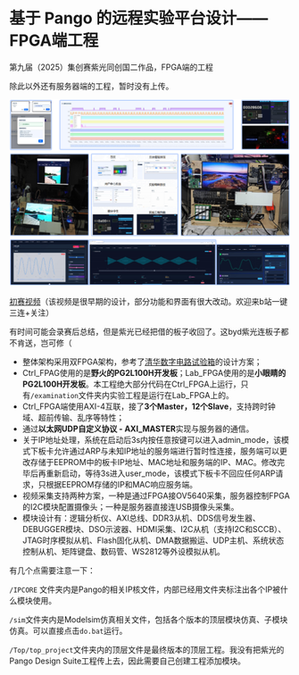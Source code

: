 # 基于 Pango 的远程实验平台设计——FPGA端工程

第九届（2025）集创赛紫光同创国二作品，FPGA端的工程

除此以外还有服务器端的工程，暂时没有上传。

![总览图](asstes\image1.png)

[初赛视频](bilibili.com/video/BV125JezzELP/)（该视频是很早期的设计，部分功能和界面有很大改动。欢迎来b站一键三连+关注）

有时间可能会录赛后总结，但是紫光已经把借的板子收回了。这byd紫光连板子都不肯送，岂可修（

- 整体架构采用双FPGA架构，参考了[清华数字电路试验箱](bilibili.com/video/BV125JezzELP/)的设计方案；
- Ctrl_FPAG使用的是**野火的PG2L100H开发板**；Lab_FPGA使用的是**小眼睛的PG2L100H开发板**。本工程绝大部分代码在Ctrl_FPGA上运行，只有`/examination`文件夹内实验工程是运行在Lab_FPGA上的。
- Ctrl_FPGA端使用AXI-4互联，接了**3个Master，12个Slave**，支持跨时钟域、超前传输、乱序等特性；
- 通过**以太网UDP自定义协议 - AXI_MASTER**实现与服务器的通信。
- 关于IP地址处理，系统在启动后3s内按任意按键可以进入admin_mode，该模式下板卡允许通过ARP与未知IP地址的服务端进行暂时性连接，服务端可以更改存储于EEPROM中的板卡IP地址、MAC地址和服务端的IP、MAC。修改完毕后再重新启动，等待3s进入user_mode，该模式下板卡不回应任何ARP请求，只根据EEPROM存储的IP和MAC响应服务端。
- 视频采集支持两种方案，一种是通过FPGA接OV5640采集，服务器控制FPGA的I2C模块配置摄像头；一种是服务器直接连USB摄像头采集。
- 模块设计有：逻辑分析仪、AXI总线、DDR3从机、DDS信号发生器、DEBUGGER模块、DSO示波器、HDMI采集、I2C从机（支持I2C和SCCB）、JTAG时序模拟从机、Flash固化从机、DMA数据搬运、UDP主机、系统状态控制从机、矩阵键盘、数码管、WS2812等外设模拟从机。

有几个点需要注意一下：

`/IPCORE` 文件夹内是Pango的相关IP核文件，内部已经用文件夹标注出各个IP被什么模块使用。

`/sim`文件夹内是Modelsim仿真相关文件，包括各个版本的顶层模块仿真、子模块仿真。可以直接点击`do.bat`运行。

`/Top/top_project`文件夹内的顶层文件是最终版本的顶层工程。我没有把紫光的Pango Design Suite工程传上去，因此需要自己创建工程添加模块。
